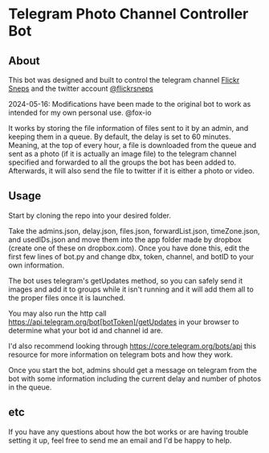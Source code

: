 # Telegram Photo Channel Controller Bot
## About
This bot was designed and built to control the telegram channel [Flickr Sneps](https://t.me/flickrsneps)
and the twitter account [@flickrsneps](https://twitter.com/flickrsneps)

2024-05-16: Modifications have been made to the original bot to work as intended for my own personal use. @fox-io

It works by storing the file information of files sent to it by an admin, and keeping them in a queue.
By default, the delay is set to 60 minutes. Meaning, at the top of every hour, a file is downloaded
from the queue and sent as a photo (if it is actually an image file) to the telegram channel specified
and forwarded to all the groups the bot has been added to. Afterwards, it will also send the file to
twitter if it is either a photo or video.

## Usage
Start by cloning the repo into your desired folder.

Take the admins.json, delay.json, files.json, forwardList.json, timeZone.json, and usedIDs.json
and move them into the app folder made by dropbox (create one of these on dropbox.com). Once you
have done this, edit the first few lines of bot.py and change dbx, token, channel, and botID to
your own information.

The bot uses telegram's getUpdates method, so you can safely send it images and add it to groups while
it isn't running and it will add them all to the proper files once it is launched.

You may also run the http call https://api.telegram.org/bot[botToken]/getUpdates in your browser to
determine what your bot id and channel id are.

I'd also recommend looking through https://core.telegram.org/bots/api this resource for more information
on telegram bots and how they work.

Once you start the bot, admins should get a message on telegram from the bot with some information
including the current delay and number of photos in the queue.

## etc

If you have any questions about how the bot works or are having trouble setting it up, feel free to
send me an email and I'd be happy to help.